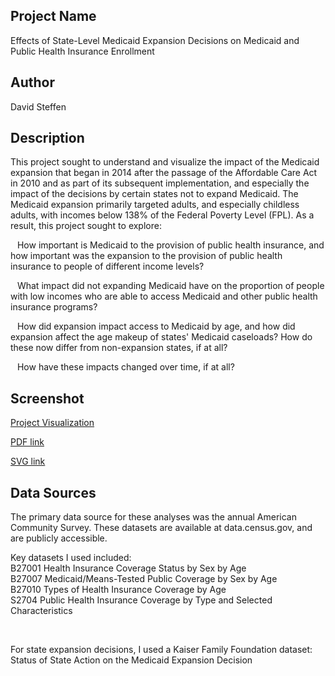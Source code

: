  ## Project Name
Effects of State-Level Medicaid Expansion Decisions on Medicaid and Public Health Insurance Enrollment

## Author
David Steffen

## Description
This project sought to understand and visualize the impact of the Medicaid expansion that began in 2014
after the passage of the Affordable Care Act in 2010 and as part of its subsequent implementation, and
especially the impact of the decisions by certain states not to expand Medicaid. The Medicaid expansion
primarily targeted adults, and especially childless adults, with incomes below 138% of the Federal
Poverty Level (FPL). As a result, this project sought to explore: <br>

&ensp; How important is Medicaid to the provision of public health insurance, and how important was
the expansion to the provision of public health insurance to people of different income levels? <br>

&ensp; What impact did not expanding Medicaid have on the proportion of people with low incomes who
are able to access Medicaid and other public health insurance programs? <br>

&ensp; How did expansion impact access to Medicaid by age, and how did expansion affect the age makeup
of states' Medicaid caseloads? How do these now differ from non-expansion states, if at all? <br>

&ensp; How have these impacts changed over time, if at all? <br>

## Screenshot

[Project Visualization](static_final/Medicaid_Expansion_Effects.png)

[PDF link](static_final/Medicaid_Expansion_Effects.pdf)

[SVG link](static_final/Medicaid_Expansion_Effects.svg)

## Data Sources
The primary data source for these analyses was the annual American Community Survey.
These datasets are available at data.census.gov, and are publicly accessible.

Key datasets I used included: <br>
B27001 Health Insurance Coverage Status by Sex by Age <br>
B27007 Medicaid/Means-Tested Public Coverage by Sex by Age <br>
B27010 Types of Health Insurance Coverage by Age <br>
S2704 Public Health Insurance Coverage by Type and Selected Characteristics

<br>

For state expansion decisions, I used a Kaiser Family Foundation dataset: <br>
Status of State Action on the Medicaid Expansion Decision
